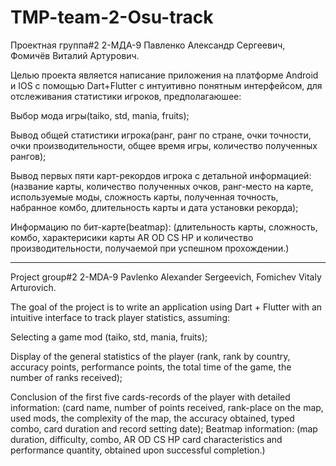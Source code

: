 # TMP-team-2-Osu-track
Проектная группа#2 2-МДА-9 Павленко Александр Сергеевич, Фомичёв Виталий Артурович.

Целью проекта является написание приложения на платформе Android и IOS с помощью Dart+Flutter с интуитивно понятным интерфейсом, 
для отслеживания статистики игроков, предполагаюшее: 

Выбор мода игры(taiko, std, mania, fruits);

Вывод общей статистики игрока(ранг, ранг по стране, 
                              очки точности, очки производительности, 
                              общее время игры, количество полученных рангов);

Вывод первых пяти карт-рекордов игрока с детальной информацией:
                             (название карты, количество полученных очков, 
                              ранг-место на карте, используемые моды, 
                              сложность карты, полученная точность, 
                              набранное комбо, длительность карты и дата установки рекорда);

Информацию по бит-карте(beatmap): 
                             (длительность карты, сложность, комбо, 
                              характерисики карты AR OD CS HP и количество производительности, 
                              получаемой при успешном прохождении.)
____________________________________________________________________________________________________________________________________________

Project group#2 2-MDA-9 Pavlenko Alexander Sergeevich, Fomichev Vitaly Arturovich.

The goal of the project is to write an application using Dart + Flutter with an intuitive interface 
to track player statistics, assuming:

Selecting a game mod (taiko, std, mania, fruits);

Display of the general statistics of the player (rank, rank by country,
                              accuracy points, performance points,
                              the total time of the game, the number of ranks received);

Conclusion of the first five cards-records of the player with detailed information:
                             (card name, number of points received,
                              rank-place on the map, used mods,
                              the complexity of the map, the accuracy obtained,
                              typed combo, card duration and record setting date);
Beatmap information:
                             (map duration, difficulty, combo,
                              AR OD CS HP card characteristics and performance quantity,
                              obtained upon successful completion.) 
